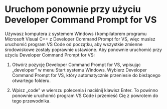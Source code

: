 <h1 data-loc-id="walkthrough.windows.title.open.dev.command.prompt">Uruchom ponownie przy użyciu <span>Developer Command Prompt for VS</span></h1>
<p data-loc-id="walkthrough.windows.background.dev.command.prompt"> Używasz komputera z systemem Windows i kompilatorem programu Microsoft Visual C++ z <span>Developer Command Prompt for VS</span>, więc musisz uruchomić program VS Code od początku, aby wszystkie zmienne środowiskowe zostały poprawnie ustawione. Aby ponownie uruchomić przy użyciu <span>Developer Command Prompt for VS</span>:</p>
<ol>
<li><p data-loc-id="walkthrough.open.command.prompt">Otwórz pozycję <span>Developer Command Prompt for VS</span>, wpisując „<span>developer</span>” w menu Start systemu Windows. Wybierz <span>Developer Command Prompt for VS</span>, który automatycznie przeniesie do bieżącego otwartego folderu.</p>
</li>
<li><p data-loc-id="walkthrough.windows.press.f5">Wpisz „<span>code</span>” w wierszu polecenia i naciśnij klawisz Enter. To powinno ponownie uruchomić program VS Code i przenieść Cię z powrotem do tego przewodnika. </p>
</li>
</ol>